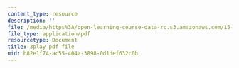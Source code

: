 ```yaml
---
content_type: resource
description: ''
file: /media/https%3A/open-learning-course-data-rc.s3.amazonaws.com/15-071-the-analytics-edge-spring-2017/b82e1f74ac55404a38980d1def632c0b_n80gFc12u60.pdf
file_type: application/pdf
resourcetype: Document
title: 3play pdf file
uid: b82e1f74-ac55-404a-3898-0d1def632c0b
---
```

